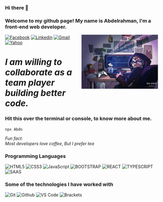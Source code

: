 ### Hi there 👋 
### Welcome to my github page! My name is Abdelrahman, I'm a front-end web developer. 




<img align="right" alt="img" src="https://github.com/FernandoRoldan93/FernandoRoldan93/blob/master/cover_image.jpg" width="50%" height
="auto" />


[![Facebook](https://img.shields.io/badge/-FaceBook-0866ff?style=flat&logo=Facebook&logoColor=white)](https://www.facebook.com/AbdoAshraf1252000)
[![Linkedin](https://img.shields.io/badge/-LinkedIn-blue?style=flat&logo=Linkedin&logoColor=white)](https://www.linkedin.com/in/abdelrahman-ashraf-883992216/)
[![Gmail](https://img.shields.io/badge/-Gmail-c14438?style=flat&logo=Gmail&logoColor=white)](mailto:abdo91158@gmail.com)
[![Yahoo](https://img.shields.io/badge/-Yahoo-5b0fbc?style=flat&logo=Yahoo&logoColor=white)](mailto:abdo.ashraf6458@yahoo.com)



# *I am willing to collaborate as a team player building better code.*


### Hit this over the terminal or console, to know more about me.
```
npx Abdo
```

*Fun fact*:<br>
*Most developers love coffee, But I prefer tea* 


### Programming Languages </br>
![HTML5](https://img.shields.io/badge/-HTML5-000000?style=for-the-badge&logo=HTML5)
![CSS3](https://img.shields.io/badge/-CSS3-000000?style=for-the-badge&logo=CSS3)
![JavaScript](https://img.shields.io/badge/-JavaScript-000000?style=for-the-badge&logo=javascript)
![BOOTSTRAP](https://img.shields.io/badge/-Bootstrap-000000?style=for-the-badge&logo=BootStrap)
![REACT](https://img.shields.io/badge/-React-000000?style=for-the-badge&logo=React)
![TYPESCRIPT](https://img.shields.io/badge/-TypeScript-000000?style=for-the-badge&logo=TypeScript)
![SAAS](https://img.shields.io/badge/-SaaS-000000?style=for-the-badge&logo=SaaS)


### Some of the technologies I have worked with</br>
![Git](http://img.shields.io/badge/-Git-000000?style=for-the-badge&logo=Git)
![Github](http://img.shields.io/badge/-Github-000000?style=for-the-badge&logo=Github&logoColor=green)
![VS Code](http://img.shields.io/badge/-VS%20Code-000000?style=for-the-badge&logo=Visual-studio-code&logoColor=blue)
![Brackets](http://img.shields.io/badge/-Brackets-000000?style=for-the-badge&logo=Brackets&logoColor=blue)

